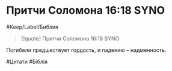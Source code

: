 # Притчи Соломона 16:18 SYNO

#Keep/Label/Библия

>[!quote] Притчи Соломона 16:18 SYNO
>
Погибели предшествует гордость, и падению – надменность.

#Цитати #Біблія